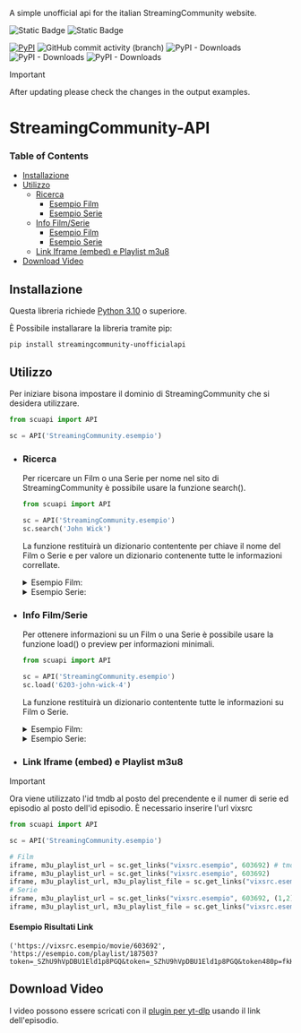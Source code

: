 A simple unofficial api for the italian StreamingCommunity website.

![Static Badge](https://img.shields.io/badge/version-4.0.0-orange?style=for-the-badge) ![Static Badge](https://img.shields.io/badge/03%2F06%2F2025-To%20Be%20Tested-orange?style=for-the-badge
)

[![PyPI](https://img.shields.io/pypi/v/streamingcommunity-unofficialapi?style=flat)](https://pypi.org/project/streamingcommunity-unofficialapi/)
![GitHub commit activity (branch)](https://img.shields.io/github/commit-activity/w/Blu-Tiger/streamingcommunity-unofficialapi?style=flat)
![PyPI - Downloads](https://img.shields.io/pypi/dd/streamingcommunity-unofficialapi?style=flat)
![PyPI - Downloads](https://img.shields.io/pypi/dw/streamingcommunity-unofficialapi?style=flat)
![PyPI - Downloads](https://img.shields.io/pypi/dm/streamingcommunity-unofficialapi?style=flat)

> [!IMPORTANT]
> After updating please check the changes in the output examples.

# StreamingCommunity-API

### Table of Contents

- [Installazione](#installazione)
- [Utilizzo](#utilizzo)
  - [Ricerca](#ricerca)
    - [Esempio Film](#ricerca-esempio-film)
    - [Esempio Serie](#ricerca-esempio-serie)
  - [Info Film/Serie](#info-filmserie)
    - [Esempio Film](#info-esempio-film)
    - [Esempio Serie](#info-esempio-serie)
  - [Link Iframe (embed) e Playlist m3u8](#getlinks)
- [Download Video](#download-video)

## Installazione <a name="installazione" />

Questa libreria richiede [Python 3.10](https://www.python.org/) o superiore.

È Possibile installarare la libreria tramite pip:

```
pip install streamingcommunity-unofficialapi
```

## Utilizzo <a name="utilizzo" />

Per iniziare bisona impostare il dominio di StreamingCommunity che si desidera utilizzare.

```python
from scuapi import API

sc = API('StreamingCommunity.esempio')
```

- ### Ricerca <a name="ricerca" />

  Per ricercare un Film o una Serie per nome nel sito di StreamingCommunity è possibile usare la funzione search().

  ```python
  from scuapi import API

  sc = API('StreamingCommunity.esempio')
  sc.search('John Wick')
  ```

  La funzione restituirà un dizionario contentente per chiave il nome del Film o Serie e per valore un dizionario contenente tutte le informazioni correllate.

  <details>
  <summary>Esempio Film: <a name="ricerca-esempio-film" /></summary>

  ```
  {
      "John Wick": {
          "id": 6,
          "slug": "john-wick",
          "name": "John Wick",
          "type": "movie",
          "score": "8.1",
          "sub_ita": 0,
          "last_air_date": "2014-10-22",
          "seasons_count": 0,
          "images": [
              {
                  "imageable_id": 6,
                  "imageable_type": "title",
                  "filename": "f7887fba-d2d3-4252-b2e9-45129e1ecfd9.webp",
                  "type": "poster",
                  "original_url_field": None,
              },
              {
                  "imageable_id": 6,
                  "imageable_type": "title",
                  "filename": "3ca16987-4229-4369-ba0b-670e0ec2b4df.webp",
                  "type": "background",
                  "original_url_field": None,
              }
          ],
          "url": "https://StreamingCommunity.esempio/titles/6-john-wick",
      },
      "John Wick 4": {
          "id": 6203,
          "slug": "john-wick-4",
          "name": "John Wick 4",
          "type": "movie",
          "score": "8.6",
          "sub_ita": 0,
          "last_air_date": "2023-03-22",
          "seasons_count": 0,
          "images": [
              {
                  "imageable_id": 6203,
                  "imageable_type": "title",
                  "filename": "8babb029-90b3-4237-aff2-2395b2dfb5ce.webp",
                  "type": "cover_mobile",
                  "original_url_field": None,
              },
              {
                  "imageable_id": 6203,
                  "imageable_type": "title",
                  "filename": "64934c02-794f-4307-a860-758eed06b717.webp",
                  "type": "logo",
                  "original_url_field": None,
              }
          ],
          "url": "https://StreamingCommunity.esempio/titles/6203-john-wick-4",
      },
  }
  ```

   </details>

  <details>
  <summary>Esempio Serie: <a name="ricerca-esempio-serie" /></summary>

  ```
  {
    "Hazbin Hotel": {
      "id": 7540,
      "slug": "hazbin-hotel",
      "name": "Hazbin Hotel",
      "type": "tv",
      "score": "9.2",
      "sub_ita": 0,
      "last_air_date": null,
      "seasons_count": 1,
      "images": [
        {
          "imageable_id": 7540,
          "imageable_type": "title",
          "filename": "cf42bff9-41dc-4710-be80-cbc91ac6686c.webp",
          "type": "logo",
          "original_url_field": null
        },
        {
          "imageable_id": 7540,
          "imageable_type": "title",
          "filename": "d79bac25-35d5-4cae-9543-3f7380260ff8.webp",
          "type": "cover_mobile",
          "original_url_field": null
        },
        {
          "imageable_id": 7540,
          "imageable_type": "title",
          "filename": "4ba17e65-c47b-41cb-833c-2fc5e640bad0.webp",
          "type": "cover",
          "original_url_field": null
        },
        {
          "imageable_id": 7540,
          "imageable_type": "title",
          "filename": "ca6cbc7b-4d05-4d23-bc35-cef0aafd33b4.webp",
          "type": "background",
          "original_url_field": null
        },
        {
          "imageable_id": 7540,
          "imageable_type": "title",
          "filename": "d06f117f-d3c6-43ef-9d9a-9d99543387ad.webp",
          "type": "poster",
          "original_url_field": null
        }
      ],
      "url": "https://StreamingCommunity.esempio/titles/7540-hazbin-hotel"
    }
  }
  ```

  </details>

- ### Info Film/Serie <a name="info-filmserie" />

  Per ottenere informazioni su un Film o una Serie è possibile usare la funzione load() o preview per informazioni minimali.

  ```python
  from scuapi import API

  sc = API('StreamingCommunity.esempio')
  sc.load('6203-john-wick-4')
  ```

  La funzione restituirà un dizionario contentente tutte le informazioni su Film o Serie.

  <details>
  <summary>Esempio Film: <a name="info-esempio-film" /></summary>

  ```
    {
        "name": "John Wick",
        "url": "https://streamingcommunity.esempio/titles/6-john-wick",
        "id": 6,
        "type": "Movie",
        "images": [
            {
                "id": 216,
                "filename": "f7887fba-d2d3-4252-b2e9-45129e1ecfd9.webp",
                "type": "poster",
                "imageable_type": "title",
                "imageable_id": 6,
                "created_at": "2023-05-18T11:48:50.000000Z",
                "updated_at": "2023-05-18T14:16:51.000000Z",
                "original_url_field": None,
            },
            {
                "id": 217,
                "filename": "3ca16987-4229-4369-ba0b-670e0ec2b4df.webp",
                "type": "background",
                "imageable_type": "title",
                "imageable_id": 6,
                "created_at": "2023-05-18T11:48:50.000000Z",
                "updated_at": "2023-05-18T14:16:51.000000Z",
                "original_url_field": None,
            },
        ],
        "year": 2014,
        "plot": "Dopo la morte dell'amata moglie, il leggendario ex assassino John Wick (Keanu Reeves) trascorre le giornate a rimettere in sesto la sua Ford Mustang del 1969 e con la sola compagnia del cane Daisy. La sua esistenza scivola via senza intoppi fino a quando un sadico delinquente di nome Yosef Tarasof nota la sua auto. Non accettando il rifiuto di venderla di Wick, Yosef manda due suoi complici a rubare la macchina e a uccidere brutalmente Daisy. Da quel momento, John si mette sulle tracce del criminale a New York, scoprendo di avere a che fare con l'unico figlio del boss della mala Viggo Tarasof. Quando in breve tempo per la città si diffonde la voce che John è in cerca di Yosef per vendicarsi, Viggo mette sulla sua testa una grande ricompensa, che attira tutti gli assassini in circolazione.",
        "tmdb_id": 245891,
        "imdb_id": "tt2911666",
        "netflix_id": 80013762,
        "prime_id": "0G58W0Q34J67V60W5XWF6BAVXM",
        "disney_id": None,
        "release_date": "2014-10-22",
        "sub_ita": None,
        "rating": 8000,
        "tags": ["Azione", "Thriller"],
        "duration": 136,
        "trailerUrl": "https://www.youtube.com/watch?v=N_ZPL3hmFEo",
        "recommendations": [
            {
                "id": 5981,
                "slug": "invito-a-cena-con-delitto",
                "name": "Invito a cena con delitto",
                "type": "movie",
                "score": "7.8",
                "sub_ita": 0,
                "last_air_date": "1976-06-23",
                "age": None,
                "seasons_count": 0,
                "images": [
                    {
                        "imageable_id": 5981,
                        "imageable_type": "title",
                        "filename": "19aabbad-784e-480c-b5d1-97bd3266eea4.webp",
                        "type": "poster",
                        "original_url_field": None,
                    },
                    {
                        "imageable_id": 5981,
                        "imageable_type": "title",
                        "filename": "85cd7753-4b33-4c73-ad42-f20689a67d69.webp",
                        "type": "background",
                        "original_url_field": None,
                    },
                ],
            },
            {
                "id": 10916,
                "slug": "absolution-storia-criminale",
                "name": "ABSOLUTION - STORIA CRIMINALE",
                "type": "movie",
                "score": "6.2",
                "sub_ita": 0,
                "last_air_date": "2024-10-31",
                "age": 18,
                "seasons_count": 0,
                "images": [
                    {
                        "imageable_id": 10916,
                        "imageable_type": "title",
                        "filename": "dde0111a-f0d9-4510-a85e-288e55059023.webp",
                        "type": "cover",
                        "original_url_field": None,
                    },
                    {
                        "imageable_id": 10916,
                        "imageable_type": "title",
                        "filename": "f2c04f2f-a940-43d1-9f60-7b754ad82c79.webp",
                        "type": "cover_mobile",
                        "original_url_field": None,
                    },
                ],
            },
        ],
    }
  ```

  </details>

  <details>
  <summary>Esempio Serie: <a name="info-esempio-serie" /></summary>

  ```
    {
        "name": "Scissione",
        "url": "https://streamingcommunity.esempio/titles/4937-scissione",
        "id": 4937,
        "type": "TvSeries",
        "episodeList": [
            {
                "name": "Buone notizie sull'inferno",
                "season": 1,
                "episode": 1,
                "description": "Mark viene promosso a capo del team di impiegati la cui memoria è stata chirurgicamente scissa per dividere i ricordi della vita lavorativa da quelli della vita privata.",
                "duration": 52,
                "images": [
                    {
                        "id": 144908,
                        "filename": "333170a8-9dfd-49d9-b5b2-565b97cb78c0.webp",
                        "type": "cover",
                        "imageable_type": "episode",
                        "imageable_id": 30088,
                        "created_at": "2024-12-12T16:44:40.000000Z",
                        "updated_at": "2024-12-12T16:44:40.000000Z",
                        "original_url_field": None,
                    }
                ],
                "url": "ParseResult(scheme='https', netloc='streamingcommunity.esempio', path='', params='', query='', fragment='')/watch/4937?e=30088",
                "id": 30088,
            },
            {
                "name": "Half Loop",
                "season": 1,
                "episode": 2,
                "description": "Il team forma la nuova assunta, Helly, sul lavoro di Macrodata Refinment. Mark si prende un giorno di pausa per incontrare un misterioso ex collega.",
                "duration": 47,
                "images": [
                    {
                        "id": 144909,
                        "filename": "51a84c9f-8691-4069-b74e-8e04245291b8.webp",
                        "type": "cover",
                        "imageable_type": "episode",
                        "imageable_id": 30089,
                        "created_at": "2024-12-12T16:44:48.000000Z",
                        "updated_at": "2024-12-12T16:44:48.000000Z",
                        "original_url_field": None,
                    }
                ],
                "url": "ParseResult(scheme='https', netloc='streamingcommunity.esempio', path='', params='', query='', fragment='')/watch/4937?e=30089",
                "id": 30089,
            },
            {
                "name": "Chi è vivo?",
                "season": 2,
                "episode": 3,
                "description": "Mark, Helly, Irving e Dylan cercano risposte.",
                "duration": 53,
                "images": [
                    {
                        "id": 149514,
                        "filename": "dd954958-6633-4221-97e9-3ec448758725.webp",
                        "type": "cover",
                        "imageable_type": "episode",
                        "imageable_id": 84347,
                        "created_at": "2025-01-31T02:10:31.000000Z",
                        "updated_at": "2025-01-31T02:10:31.000000Z",
                        "original_url_field": None,
                    }
                ],
                "url": "ParseResult(scheme='https', netloc='streamingcommunity.esempio', path='', params='', query='', fragment='')/watch/4937?e=84347",
                "id": 84347,
            },
            {
                "name": "La Valle del Dolore",
                "season": 2,
                "episode": 4,
                "description": "Il team partecipa a un'attività di gruppo.",
                "duration": 50,
                "images": [
                    {
                        "id": 150044,
                        "filename": "01f322e9-2534-46bc-a55c-b29152298d82.webp",
                        "type": "cover",
                        "imageable_type": "episode",
                        "imageable_id": 84509,
                        "created_at": "2025-02-07T02:08:31.000000Z",
                        "updated_at": "2025-02-07T02:08:31.000000Z",
                        "original_url_field": None,
                    }
                ],
                "url": "ParseResult(scheme='https', netloc='streamingcommunity.esempio', path='', params='', query='', fragment='')/watch/4937?e=84509",
                "id": 84509,
            },
        ],
        "images": [
            {
                "id": 155419,
                "filename": "c0e66fa5-9d20-47cf-aee4-7a1a7eb3d9ce.webp",
                "type": "cover",
                "imageable_type": "title",
                "imageable_id": 4937,
                "created_at": "2025-03-13T18:37:16.000000Z",
                "updated_at": "2025-03-13T18:37:16.000000Z",
                "original_url_field": None,
            },
            {
                "id": 155420,
                "filename": "dd1fdc3e-bd17-4791-a8b0-57e16b30aadb.webp",
                "type": "cover_mobile",
                "imageable_type": "title",
                "imageable_id": 4937,
                "created_at": "2025-03-13T18:37:16.000000Z",
                "updated_at": "2025-03-13T18:37:16.000000Z",
                "original_url_field": None,
            },
        ],
        "year": 2022,
        "plot": "In questa serie vincitrice del premio Emmy diretta da Ben Stiller, Mark guida un team di impiegati la cui memoria è stata chirurgicamente scissa per dividere i ricordi della vita lavorativa da quelli della vita privata. Gli impiegati iniziano un viaggio alla scoperta della verità riguardo al loro lavoro e se stessi.",
        "tmdb_id": 95396,
        "imdb_id": "tt11280740",
        "netflix_id": None,
        "prime_id": None,
        "disney_id": None,
        "release_date": "2022-02-18",
        "sub_ita": None,
        "rating": 8700,
        "seasons_count": 2,
        "tags": ["Dramma", "Sci-Fi & Fantasy", "Mistero"],
        "trailerUrl": "https://www.youtube.com/watch?v=gHUPGia32y4",
        "recommendations": [
            {
                "id": 10623,
                "slug": "the-madness",
                "name": "The Madness",
                "type": "tv",
                "score": "6.9",
                "sub_ita": 0,
                "last_air_date": "2024-11-28",
                "age": 16,
                "seasons_count": 1,
                "images": [
                    {
                        "imageable_id": 10623,
                        "imageable_type": "title",
                        "filename": "a002ecd7-4218-472c-b909-0f80c057b933.webp",
                        "type": "logo",
                        "original_url_field": None,
                    },
                    {
                        "imageable_id": 10623,
                        "imageable_type": "title",
                        "filename": "d77b621a-6cc9-4c7c-9380-682cfb027b46.webp",
                        "type": "background",
                        "original_url_field": None,
                    },
                ],
            },
            {
                "id": 5010,
                "slug": "shining-girls",
                "name": "Shining Girls",
                "type": "tv",
                "score": "7.6",
                "sub_ita": 0,
                "last_air_date": "2022-04-29",
                "age": 12,
                "seasons_count": 1,
                "images": [
                    {
                        "imageable_id": 5010,
                        "imageable_type": "title",
                        "filename": "ee0b09c6-3fcc-4ae8-9aac-c1abe8b7b9b4.webp",
                        "type": "poster",
                        "original_url_field": None,
                    },
                    {
                        "imageable_id": 5010,
                        "imageable_type": "title",
                        "filename": "ec20c1ca-8450-4c45-80ec-38e379d66a29.webp",
                        "type": "background",
                        "original_url_field": None,
                    },
                ],
            },
        ],
    }

  ```

   </details>

- ### Link Iframe (embed) e Playlist m3u8 <a name="getlinks" />

> [!IMPORTANT]
> Ora viene utilizzato l'id tmdb al posto del precendente e il numer di serie ed episodio al posto dell'id episodio.
> È necessario inserire l'url vixsrc
 
  ```python
  from scuapi import API

  sc = API('StreamingCommunity.esempio')

  # Film
  iframe, m3u_playlist_url = sc.get_links("vixsrc.esempio", 603692) # tmdb_id
  iframe, m3u_playlist_url = sc.get_links("vixsrc.esempio", 603692)
  iframe, m3u_playlist_url, m3u_playlist_file = sc.get_links("vixsrc.esempio", 603692, get_m3u=True)
  # Serie
  iframe, m3u_playlist_url = sc.get_links("vixsrc.esempio", 603692, (1,2)) # tmdb_id, (stagione, episodio)
  iframe, m3u_playlist_url, m3u_playlist_file = sc.get_links("vixsrc.esempio", 603692, (1,2), get_m3u=True)
  ```

  #### Esempio Risultati Link

  ```
  ('https://vixsrc.esempio/movie/603692',
  'https://esempio.com/playlist/187503?token=_SZhU9hVpDBU1Eld1p8PGQ&token=_SZhU9hVpDBU1Eld1p8PGQ&token480p=fkHMJTm4hOTW1yxBenQ8Vw&token720p=D9AarDND8u2sypbB11ApCA&expires=1712698824')
  ```

## Download Video <a name="download-video" />

I video possono essere scricati con il [plugin per yt-dlp](https://github.com/Blu-Tiger/StreamingCommunity-yt-dlp-plugin) usando il link dell'episodio.
